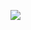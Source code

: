 <a href="https://codeclimate.com/github/frankylamps/python-project-lvl2/maintainability"><img src="https://api.codeclimate.com/v1/badges/6310d93a95dd13781d55/maintainability" /></a>